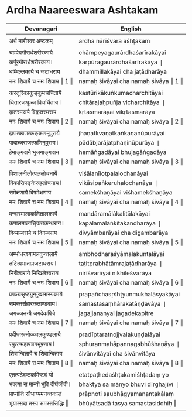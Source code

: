 # Ardha Naareeswara Ashtakam

| Devanagari | English |
| ------ | ------ |
|  |  |
| अर्ध नारीश्वर अष्टकम्   | ardha nārīśvara aśhṭakam   |
|  |  |
| चाम्पेयगौरार्धशरीरकायै   | chāmpeyagaurārdhaśarīrakāyai   |
| कर्पूरगौरार्धशरीरकाय ❘   | karpūragaurārdhaśarīrakāya ❘   |
| धम्मिल्लकायै च जटाधराय   | dhammillakāyai cha jaṭādharāya   |
| नमः शिवायै च नमः शिवाय ‖ 1 ‖   | namaḥ śivāyai cha namaḥ śivāya ‖ 1 ‖   |
|  |  |
| कस्तूरिकाकुङ्कुमचर्चितायै   | kastūrikākuṅkumacharchitāyai   |
| चितारजःपुञ्ज विचर्चिताय ❘   | chitārajaḥpuñja vicharchitāya ❘   |
| कृतस्मरायै विकृतस्मराय   | kṛtasmarāyai vikṛtasmarāya   |
| नमः शिवायै च नमः शिवाय ‖ 2 ‖   | namaḥ śivāyai cha namaḥ śivāya ‖ 2 ‖   |
|  |  |
| झणत्क्वणत्कङ्कणनूपुरायै   | jhaṇatkvaṇatkaṅkaṇanūpurāyai   |
| पादाब्जराजत्फणिनूपुराय ❘   | pādābjarājatphaṇinūpurāya ❘   |
| हेमाङ्गदायै भुजगाङ्गदाय   | hemāṅgadāyai bhujagāṅgadāya   |
| नमः शिवायै च नमः शिवाय ‖ 3 ‖   | namaḥ śivāyai cha namaḥ śivāya ‖ 3 ‖   |
|  |  |
| विशालनीलोत्पललोचनायै   | viśālanīlotpalalochanāyai   |
| विकासिपङ्केरुहलोचनाय ❘   | vikāsipaṅkeruhalochanāya ❘   |
| समेक्षणायै विषमेक्षणाय   | samekśhaṇāyai viśhamekśhaṇāya   |
| नमः शिवायै च नमः शिवाय ‖ 4 ‖   | namaḥ śivāyai cha namaḥ śivāya ‖ 4 ‖   |
|  |  |
| मन्दारमालाकलितालकायै   | mandāramālākalitālakāyai   |
| कपालमालाङ्कितकन्धराय ❘   | kapālamālāṅkitakandharāya ❘   |
| दिव्याम्बरायै च दिगम्बराय   | divyāmbarāyai cha digambarāya   |
| नमः शिवायै च नमः शिवाय ‖ 5 ‖   | namaḥ śivāyai cha namaḥ śivāya ‖ 5 ‖   |
|  |  |
| अम्भोधरश्यामलकुन्तलायै   | ambhodharaśyāmalakuntalāyai   |
| तटित्प्रभाताम्रजटाधराय ❘   | taṭitprabhātāmrajaṭādharāya ❘   |
| निरीश्वरायै निखिलेश्वराय   | nirīśvarāyai nikhileśvarāya   |
| नमः शिवायै च नमः शिवाय ‖ 6 ‖   | namaḥ śivāyai cha namaḥ śivāya ‖ 6 ‖   |
|  |  |
| प्रपञ्चसृष्ट्युन्मुखलास्यकायै   | prapañchasṛśhṭyunmukhalāsyakāyai   |
| समस्तसंहारकताण्डवाय ❘   | samastasaṃhārakatāṇḍavāya ❘   |
| जगज्जनन्यै जगदेकपित्रे   | jagajjananyai jagadekapitre   |
| नमः शिवायै च नमः शिवाय ‖ 7 ‖   | namaḥ śivāyai cha namaḥ śivāya ‖ 7 ‖   |
|  |  |
| प्रदीप्तरत्नोज्ज्वलकुण्डलायै   | pradīptaratnojjvalakuṇḍalāyai   |
| स्फुरन्महापन्नगभूषणाय ❘   | sphuranmahāpannagabhūśhaṇāya ❘   |
| शिवान्वितायै च शिवान्विताय   | śivānvitāyai cha śivānvitāya   |
| नमः शिवायै च नमः शिवाय ‖ 8 ‖   | namaḥ śivāyai cha namaḥ śivāya ‖ 8 ‖   |
|  |  |
| एतत्पठेदष्टकमिष्टदं यो   | etatpaṭhedaśhṭakamiśhṭadaṃ yo   |
| भक्त्या स मान्यो भुवि दीर्घजीवी ❘   | bhaktyā sa mānyo bhuvi dīrghajīvī ❘   |
| प्राप्नोति सौभाग्यमनन्तकालं   | prāpnoti saubhāgyamanantakālaṃ   |
| भूयात्सदा तस्य समस्तसिद्धिः ‖   | bhūyātsadā tasya samastasiddhiḥ ‖   |
|  |  |
